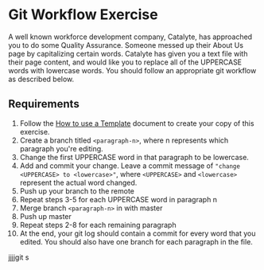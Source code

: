 # Git Workflow Exercise
A well known workforce development company, Catalyte, has approached you to do some Quality Assurance. Someone messed up their About Us page by capitalizing certain words. Catalyte has given you a text file with their page content, and would like you to replace all of the UPPERCASE words with lowercase words. You should follow an appropriate git workflow as described below.

## Requirements
1. Follow the [How to use a Template](https://docs.google.com/document/d/12kYyZt2AW0U2_QLXWCRDmwfwo_XXuw0j0o4wU-TDb88/edit?usp=sharing) document to create your copy of this exercise.
2. Create a branch titled `<paragraph-n>`, where n represents which paragraph you're editing.
3. Change the first UPPERCASE word in that paragraph to be lowercase.
4. Add and commit your change. Leave a commit message of `"change <UPPERCASE> to <lowercase>"`, where `<UPPERCASE>` and `<lowercase>` represent the actual word changed.
5. Push up your branch to the remote
6. Repeat steps 3-5 for each UPPERCASE word in paragraph n
7. Merge branch `<paragraph-n>` in with master
8. Push up master
9. Repeat steps 2-8 for each remaining paragraph
10. At the end, your git log should contain a commit for every word that you edited. You should also have one branch for each paragraph in the file.

jjjjgit s
